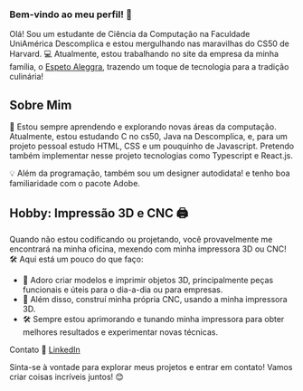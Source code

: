 ### Bem-vindo ao meu perfil! 👋

Olá! Sou um estudante de Ciência da Computação na Faculdade UniAmérica Descomplica e estou mergulhando nas maravilhas do CS50 de Harvard. 💻 Atualmente, estou trabalhando no site da empresa da minha família, o [Espeto Aleggra](https://espetoaleggra.com), trazendo um toque de tecnologia para a tradição culinária!

## Sobre Mim

🌱 Estou sempre aprendendo e explorando novas áreas da computação.
Atualmente, estou estudando C no cs50, Java na Descomplica, e, para um projeto pessoal estudo HTML, CSS e um pouquinho de Javascript. Pretendo também implementar nesse projeto tecnologias como Typescript e React.js.

💡 Além da programação, também sou um designer autodidata! e tenho boa familiaridade com o pacote Adobe.

## Hobby: Impressão 3D e CNC 🖨️

Quando não estou codificando ou projetando, você provavelmente me encontrará na minha oficina, mexendo com minha impressora 3D ou CNC! 🛠️ Aqui está um pouco do que faço:

- 🎨 Adoro criar modelos e imprimir objetos 3D, principalmente peças funcionais e úteis para o dia-a-dia ou para empresas.
- 🌲 Além disso, construí minha própria CNC, usando a minha impressora 3D.
- 🛠️ Sempre estou aprimorando e tunando minha impressora para obter melhores resultados e experimentar novas técnicas.

Contato
🔗 [LinkedIn](https://www.linkedin.com/in/julioloch/)

Sinta-se à vontade para explorar meus projetos e entrar em contato! Vamos criar coisas incríveis juntos! 😊
